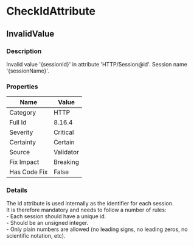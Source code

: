 ﻿---  
uid: Validator_8_16_4  
---

# CheckIdAttribute

## InvalidValue

### Description

Invalid value '{sessionId}' in attribute 'HTTP\/Session@id'. Session name '{sessionName}'.

### Properties

| Name         | Value     |
| ------------ | --------- |
| Category     | HTTP      |
| Full Id      | 8.16.4    |
| Severity     | Critical  |
| Certainty    | Certain   |
| Source       | Validator |
| Fix Impact   | Breaking  |
| Has Code Fix | False     |

### Details

The id attribute is used internally as the identifier for each session.  
It is therefore mandatory and needs to follow a number of rules:  
\- Each session should have a unique id.  
\- Should be an unsigned integer.  
\- Only plain numbers are allowed (no leading signs, no leading zeros, no scientific notation, etc).
